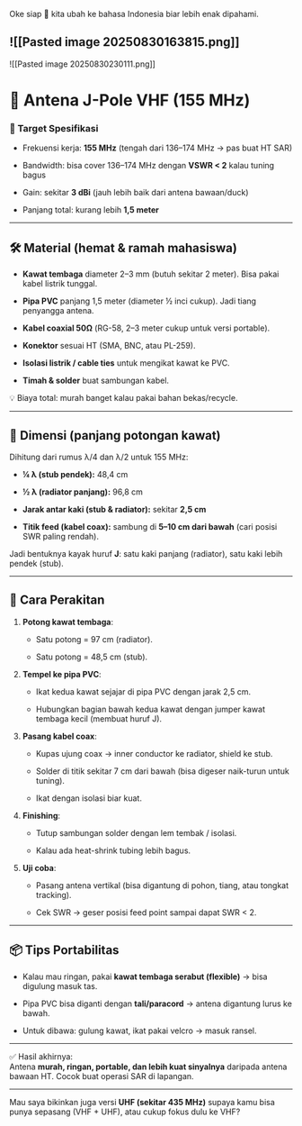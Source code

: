 Oke siap 🔧 kita ubah ke bahasa Indonesia biar lebih enak dipahami.

![[Pasted image 20250830163815.png]]
---
![[Pasted image 20250830230111.png]]
# 📡 Antena J-Pole VHF (155 MHz)

### 🎯 Target Spesifikasi

- Frekuensi kerja: **155 MHz** (tengah dari 136–174 MHz → pas buat HT SAR)
    
- Bandwidth: bisa cover 136–174 MHz dengan **VSWR < 2** kalau tuning bagus
    
- Gain: sekitar **3 dBi** (jauh lebih baik dari antena bawaan/duck)
    
- Panjang total: kurang lebih **1,5 meter**
    

---

## 🛠️ Material (hemat & ramah mahasiswa)

- **Kawat tembaga** diameter 2–3 mm (butuh sekitar 2 meter). Bisa pakai kabel listrik tunggal.
    
- **Pipa PVC** panjang 1,5 meter (diameter ½ inci cukup). Jadi tiang penyangga antena.
    
- **Kabel coaxial 50Ω** (RG-58, 2–3 meter cukup untuk versi portable).
    
- **Konektor** sesuai HT (SMA, BNC, atau PL-259).
    
- **Isolasi listrik / cable ties** untuk mengikat kawat ke PVC.
    
- **Timah & solder** buat sambungan kabel.
    

💡 Biaya total: murah banget kalau pakai bahan bekas/recycle.

---

## 📏 Dimensi (panjang potongan kawat)

Dihitung dari rumus λ/4 dan λ/2 untuk 155 MHz:

- **¼ λ (stub pendek):** 48,4 cm
    
- **½ λ (radiator panjang):** 96,8 cm
    
- **Jarak antar kaki (stub & radiator):** sekitar **2,5 cm**
    
- **Titik feed (kabel coax):** sambung di **5–10 cm dari bawah** (cari posisi SWR paling rendah).
    

Jadi bentuknya kayak huruf **J**: satu kaki panjang (radiator), satu kaki lebih pendek (stub).

---

## 🔧 Cara Perakitan

1. **Potong kawat tembaga**:
    
    - Satu potong = 97 cm (radiator).
        
    - Satu potong = 48,5 cm (stub).
        
2. **Tempel ke pipa PVC**:
    
    - Ikat kedua kawat sejajar di pipa PVC dengan jarak 2,5 cm.
        
    - Hubungkan bagian bawah kedua kawat dengan jumper kawat tembaga kecil (membuat huruf J).
        
3. **Pasang kabel coax**:
    
    - Kupas ujung coax → inner conductor ke radiator, shield ke stub.
        
    - Solder di titik sekitar 7 cm dari bawah (bisa digeser naik-turun untuk tuning).
        
    - Ikat dengan isolasi biar kuat.
        
4. **Finishing**:
    
    - Tutup sambungan solder dengan lem tembak / isolasi.
        
    - Kalau ada heat-shrink tubing lebih bagus.
        
5. **Uji coba**:
    
    - Pasang antena vertikal (bisa digantung di pohon, tiang, atau tongkat tracking).
        
    - Cek SWR → geser posisi feed point sampai dapat SWR < 2.
        

---

## 📦 Tips Portabilitas

- Kalau mau ringan, pakai **kawat tembaga serabut (flexible)** → bisa digulung masuk tas.
    
- Pipa PVC bisa diganti dengan **tali/paracord** → antena digantung lurus ke bawah.
    
- Untuk dibawa: gulung kawat, ikat pakai velcro → masuk ransel.
    

---

✅ Hasil akhirnya:  
Antena **murah, ringan, portable, dan lebih kuat sinyalnya** daripada antena bawaan HT. Cocok buat operasi SAR di lapangan.

---

Mau saya bikinkan juga versi **UHF (sekitar 435 MHz)** supaya kamu bisa punya sepasang (VHF + UHF), atau cukup fokus dulu ke VHF?